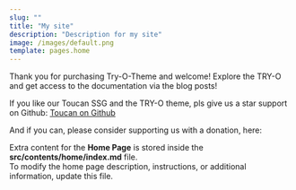 ```yaml
---
slug: ""
title: "My site"
description: "Description for my site"
image: /images/default.png
template: pages.home
---
```


Thank you for purchasing Try-O-Theme and welcome! Explore the TRY-O and get access to the documentation via the blog posts!

If you like our Toucan SSG and the TRY-O theme, pls give us a star support on Github: [Toucan on Github](https://github.com/toucansites/toucan)

And if you can, please consider supporting us with a donation, here:

Extra content for the **Home Page** is stored inside the **src/contents/home/index.md** file.  
To modify the home page description, instructions, or additional information, update this file.
